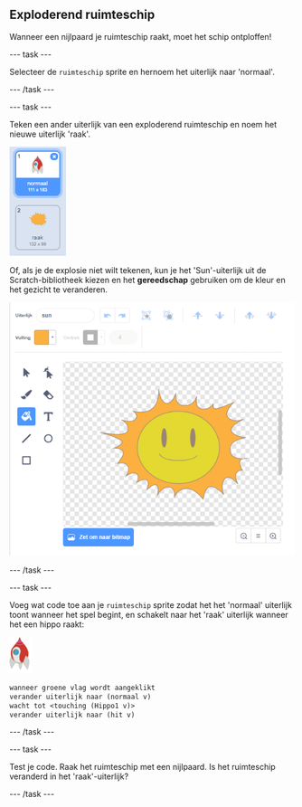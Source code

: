 ## Exploderend ruimteschip

Wanneer een nijlpaard je ruimteschip raakt, moet het schip ontploffen!

--- task ---

Selecteer de `ruimteschip` sprite en hernoem het uiterlijk naar 'normaal'.

--- /task ---

--- task ---

Teken een ander uiterlijk van een exploderend ruimteschip en noem het nieuwe uiterlijk 'raak'.

![screenshot](images/invaders-spaceship-costumes.png)

Of, als je de explosie niet wilt tekenen, kun je het 'Sun'-uiterlijk uit de Scratch-bibliotheek kiezen en het **gereedschap** gebruiken om de kleur en het gezicht te veranderen.

![screenshot](images/invaders-sun.png)

--- /task ---

--- task ---

Voeg wat code toe aan je `ruimteschip` sprite zodat het het 'normaal' uiterlijk toont wanneer het spel begint, en schakelt naar het 'raak' uiterlijk wanneer het een hippo raakt:

![ruimteschip sprite](images/rocket-sprite.png)

```blocks3
wanneer groene vlag wordt aangeklikt
verander uiterlijk naar (normaal v)
wacht tot <touching (Hippo1 v)>
verander uiterlijk naar (hit v)
```

--- /task ---

--- task ---

Test je code. Raak het ruimteschip met een nijlpaard. Is het ruimteschip veranderd in het 'raak'-uiterlijk?

--- /task ---